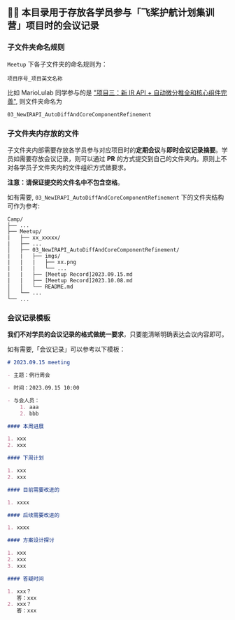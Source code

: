 ## 👨‍💻 本目录用于存放各学员参与「飞桨护航计划集训营」项目时的会议记录

### 子文件夹命名规则
`Meetup` 下各子文件夹的命名规则为：
```
项目序号_项目英文名称
```

比如 MarioLulab 同学参与的是 ["项目三：新 IR API + 自动微分推全和核心组件完善"](https://github.com/PaddlePaddle/community/blob/master/hackathon/hackathon_5th/%E3%80%90PaddlePaddle%20Hackathon%205th%E3%80%91%E9%A3%9E%E6%A1%A8%E6%8A%A4%E8%88%AA%E8%AE%A1%E5%88%92%E9%9B%86%E8%AE%AD%E8%90%A5%E9%A1%B9%E7%9B%AE%E5%90%88%E9%9B%86.md#%E9%A1%B9%E7%9B%AE%E4%B8%89%E6%96%B0-ir-api--%E8%87%AA%E5%8A%A8%E5%BE%AE%E5%88%86%E6%8E%A8%E5%85%A8%E5%92%8C%E6%A0%B8%E5%BF%83%E7%BB%84%E4%BB%B6%E5%AE%8C%E5%96%84), 则文件夹命名为
```
03_NewIRAPI_AutoDiffAndCoreComponentRefinement
```

### 子文件夹内存放的文件
子文件夹内部需要存放各学员参与对应项目时的**定期会议**与**即时会议记录摘要**。学员如需要存放会议记录，则可以通过 **PR** 的方式提交到自己的文件夹内。原则上不对各学员子文件夹内的文件组织方式做要求。


**注意：请保证提交的文件名中不包含空格**。

如有需要, `03_NewIRAPI_AutoDiffAndCoreComponentRefinement` 下的文件夹结构可作为参考:
```
Camp/
├── ...
├── Meetup/
|   ├── xx_xxxxx/
|   ├── ...
│   ├── 03_NewIRAPI_AutoDiffAndCoreComponentRefinement/
|   |   ├── imgs/
|   |   |   ├── xx.png
|   |   |   └── ...
|   |   ├── [Meetup Record]2023.09.15.md
|   |   ├── [Meetup Record]2023.10.08.md
│   │   └── README.md
│   └── ...
└── ...
```

### 会议记录模板
**我们不对学员的会议记录的格式做统一要求**，只要能清晰明确表达会议内容即可。

如有需要,「会议记录」可以参考以下模板：
```markdown
# 2023.09.15 meeting

- 主题：例行周会

- 时间：2023.09.15 10:00

- 与会人员：
	1. aaa
	2. bbb

#### 本周进展

1. xxx
2. xxx

#### 下周计划

1. xxx
2. xxx

#### 目前需要改进的

1. xxxx

#### 后续需要改进的

1. xxxx

#### 方案设计探讨

1. xxx
2. xxx
3. xxx

#### 答疑时间

1. xxx？
   答：xxx
2. xxx？
   答：xxx

```


